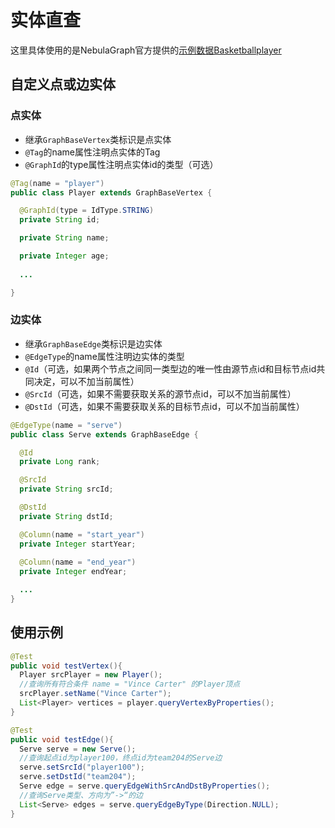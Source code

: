 # 实体直查
这里具体使用的是NebulaGraph官方提供的[示例数据Basketballplayer](https://docs.nebula-graph.com.cn/3.8.0/3.ngql-guide/1.nGQL-overview/1.overview/#basketballplayer)

## 自定义点或边实体

### 点实体
- 继承`GraphBaseVertex`类标识是点实体
- `@Tag`的name属性注明点实体的Tag
- `@GraphId`的type属性注明点实体id的类型（可选）
```java
@Tag(name = "player")
public class Player extends GraphBaseVertex {

  @GraphId(type = IdType.STRING)
  private String id;

  private String name;

  private Integer age;
    
  ...

}
```
### 边实体
- 继承`GraphBaseEdge`类标识是边实体
- `@EdgeType`的name属性注明边实体的类型
- `@Id`（可选，如果两个节点之间同一类型边的唯一性由源节点id和目标节点id共同决定，可以不加当前属性）
- `@SrcId`（可选，如果不需要获取关系的源节点id，可以不加当前属性）
- `@DstId`（可选，如果不需要获取关系的目标节点id，可以不加当前属性）
```java
@EdgeType(name = "serve")
public class Serve extends GraphBaseEdge {

  @Id 
  private Long rank;

  @SrcId 
  private String srcId;

  @DstId 
  private String dstId;

  @Column(name = "start_year")
  private Integer startYear;
  
  @Column(name = "end_year")
  private Integer endYear;

  ...
}
```

## 使用示例

```java
@Test
public void testVertex(){
  Player srcPlayer = new Player();
  //查询所有符合条件 name = "Vince Carter" 的Player顶点
  srcPlayer.setName("Vince Carter");
  List<Player> vertices = player.queryVertexByProperties();
}

@Test
public void testEdge(){
  Serve serve = new Serve();
  //查询起点id为player100，终点id为team204的Serve边
  serve.setSrcId("player100");
  serve.setDstId("team204");
  Serve edge = serve.queryEdgeWithSrcAndDstByProperties();
  //查询Serve类型、方向为”->“的边
  List<Serve> edges = serve.queryEdgeByType(Direction.NULL);
}
```
